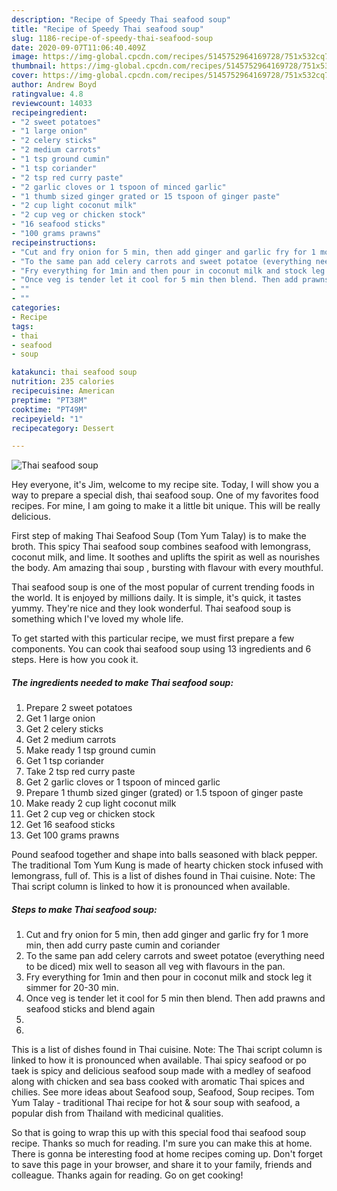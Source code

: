 ```yaml
---
description: "Recipe of Speedy Thai seafood soup"
title: "Recipe of Speedy Thai seafood soup"
slug: 1186-recipe-of-speedy-thai-seafood-soup
date: 2020-09-07T11:06:40.409Z
image: https://img-global.cpcdn.com/recipes/5145752964169728/751x532cq70/thai-seafood-soup-recipe-main-photo.jpg
thumbnail: https://img-global.cpcdn.com/recipes/5145752964169728/751x532cq70/thai-seafood-soup-recipe-main-photo.jpg
cover: https://img-global.cpcdn.com/recipes/5145752964169728/751x532cq70/thai-seafood-soup-recipe-main-photo.jpg
author: Andrew Boyd
ratingvalue: 4.8
reviewcount: 14033
recipeingredient:
- "2 sweet potatoes"
- "1 large onion"
- "2 celery sticks"
- "2 medium carrots"
- "1 tsp ground cumin"
- "1 tsp coriander"
- "2 tsp red curry paste"
- "2 garlic cloves or 1 tspoon of minced garlic"
- "1 thumb sized ginger grated or 15 tspoon of ginger paste"
- "2 cup light coconut milk"
- "2 cup veg or chicken stock"
- "16 seafood sticks"
- "100 grams prawns"
recipeinstructions:
- "Cut and fry onion for 5 min, then add ginger and garlic fry for 1 more min, then add curry paste cumin and coriander"
- "To the same pan add celery carrots and sweet potatoe (everything need to be diced) mix well to season all veg with flavours in the pan."
- "Fry everything for 1min and then pour in coconut milk and stock leg it simmer for 20-30 min."
- "Once veg is tender let it cool for 5 min then blend. Then add prawns and seafood sticks and blend again"
- ""
- ""
categories:
- Recipe
tags:
- thai
- seafood
- soup

katakunci: thai seafood soup 
nutrition: 235 calories
recipecuisine: American
preptime: "PT38M"
cooktime: "PT49M"
recipeyield: "1"
recipecategory: Dessert

---
```



![Thai seafood soup](https://img-global.cpcdn.com/recipes/5145752964169728/751x532cq70/thai-seafood-soup-recipe-main-photo.jpg)

Hey everyone, it's Jim, welcome to my recipe site. Today, I will show you a way to prepare a special dish, thai seafood soup. One of my favorites food recipes. For mine, I am going to make it a little bit unique. This will be really delicious.

First step of making Thai Seafood Soup (Tom Yum Talay) is to make the broth. This spicy Thai seafood soup combines seafood with lemongrass, coconut milk, and lime. It soothes and uplifts the spirit as well as nourishes the body. Am amazing thai soup , bursting with flavour with every mouthful.

Thai seafood soup is one of the most popular of current trending foods in the world. It is enjoyed by millions daily. It is simple, it's quick, it tastes yummy. They're nice and they look wonderful. Thai seafood soup is something which I've loved my whole life.


To get started with this particular recipe, we must first prepare a few components. You can cook thai seafood soup using 13 ingredients and 6 steps. Here is how you cook it.

<!--inarticleads1-->

##### The ingredients needed to make Thai seafood soup:

1. Prepare 2 sweet potatoes
1. Get 1 large onion
1. Get 2 celery sticks
1. Get 2 medium carrots
1. Make ready 1 tsp ground cumin
1. Get 1 tsp coriander
1. Take 2 tsp red curry paste
1. Get 2 garlic cloves or 1 tspoon of minced garlic
1. Prepare 1 thumb sized ginger (grated) or 1.5 tspoon of ginger paste
1. Make ready 2 cup light coconut milk
1. Get 2 cup veg or chicken stock
1. Get 16 seafood sticks
1. Get 100 grams prawns


Pound seafood together and shape into balls seasoned with black pepper. The traditional Tom Yum Kung is made of hearty chicken stock infused with lemongrass, full of. This is a list of dishes found in Thai cuisine. Note: The Thai script column is linked to how it is pronounced when available. 

<!--inarticleads2-->

##### Steps to make Thai seafood soup:

1. Cut and fry onion for 5 min, then add ginger and garlic fry for 1 more min, then add curry paste cumin and coriander
1. To the same pan add celery carrots and sweet potatoe (everything need to be diced) mix well to season all veg with flavours in the pan.
1. Fry everything for 1min and then pour in coconut milk and stock leg it simmer for 20-30 min.
1. Once veg is tender let it cool for 5 min then blend. Then add prawns and seafood sticks and blend again
1. 
1. 


This is a list of dishes found in Thai cuisine. Note: The Thai script column is linked to how it is pronounced when available. Thai spicy seafood or po taek is spicy and delicious seafood soup made with a medley of seafood along with chicken and sea bass cooked with aromatic Thai spices and chilies. See more ideas about Seafood soup, Seafood, Soup recipes. Tom Yum Talay - traditional Thai recipe for hot &amp; sour soup with seafood, a popular dish from Thailand with medicinal qualities. 

So that is going to wrap this up with this special food thai seafood soup recipe. Thanks so much for reading. I'm sure you can make this at home. There is gonna be interesting food at home recipes coming up. Don't forget to save this page in your browser, and share it to your family, friends and colleague. Thanks again for reading. Go on get cooking!

